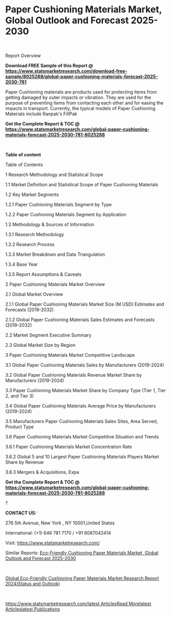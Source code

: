 <h1>Paper Cushioning Materials Market, Global Outlook and Forecast 2025-2030</h1><br/><p>Report Overview</p>
 
 
 
 <p><strong>Download FREE Sample of this Report @ <a href="https://www.statsmarketresearch.com/download-free-sample/8025288/global-paper-cushioning-materials-forecast-2025-2030-781">https://www.statsmarketresearch.com/download-free-sample/8025288/global-paper-cushioning-materials-forecast-2025-2030-781</a></strong></p>
 
 
 
 <p>Paper Cushioning materials are products used for protecting items from getting damaged by outer impacts or vibration. They are used for the purpose of preventing items from contacting each other and for easing the impacts in transport. Currently, the typical models of Paper Cushioning Materials include Ranpak&#39;s FillPak</p>
 
 
 
 <div><b>Get the Complete Report & TOC @ <a href="https://www.statsmarketresearch.com/global-paper-cushioning-materials-forecast-2025-2030-781-8025288">https://www.statsmarketresearch.com/global-paper-cushioning-materials-forecast-2025-2030-781-8025288</a></b></div>
 
 
 
 <p><br />
 
 <b>Table of content</b></p>
 
 
 
 <p>Table of Contents<br />
 
 1 Research Methodology and Statistical Scope<br />
 
 1.1 Market Definition and Statistical Scope of Paper Cushioning Materials<br />
 
 1.2 Key Market Segments<br />
 
 1.2.1 Paper Cushioning Materials Segment by Type<br />
 
 1.2.2 Paper Cushioning Materials Segment by Application<br />
 
 1.3 Methodology & Sources of Information<br />
 
 1.3.1 Research Methodology<br />
 
 1.3.2 Research Process<br />
 
 1.3.3 Market Breakdown and Data Triangulation<br />
 
 1.3.4 Base Year<br />
 
 1.3.5 Report Assumptions & Caveats<br />
 
 2 Paper Cushioning Materials Market Overview<br />
 
 2.1 Global Market Overview<br />
 
 2.1.1 Global Paper Cushioning Materials Market Size (M USD) Estimates and Forecasts (2019-2032)<br />
 
 2.1.2 Global Paper Cushioning Materials Sales Estimates and Forecasts (2019-2032)<br />
 
 2.2 Market Segment Executive Summary<br />
 
 2.3 Global Market Size by Region<br />
 
 3 Paper Cushioning Materials Market Competitive Landscape<br />
 
 3.1 Global Paper Cushioning Materials Sales by Manufacturers (2019-2024)<br />
 
 3.2 Global Paper Cushioning Materials Revenue Market Share by Manufacturers (2019-2024)<br />
 
 3.3 Paper Cushioning Materials Market Share by Company Type (Tier 1, Tier 2, and Tier 3)<br />
 
 3.4 Global Paper Cushioning Materials Average Price by Manufacturers (2019-2024)<br />
 
 3.5 Manufacturers Paper Cushioning Materials Sales Sites, Area Served, Product Type<br />
 
 3.6 Paper Cushioning Materials Market Competitive Situation and Trends<br />
 
 3.6.1 Paper Cushioning Materials Market Concentration Rate<br />
 
 3.6.2 Global 5 and 10 Largest Paper Cushioning Materials Players Market Share by Revenue<br />
 
 3.6.3 Mergers & Acquisitions, Expa</p>
 
 
 
 <div><b>Get the Complete Report & TOC @ <a href="https://www.statsmarketresearch.com/global-paper-cushioning-materials-forecast-2025-2030-781-8025288">https://www.statsmarketresearch.com/global-paper-cushioning-materials-forecast-2025-2030-781-8025288</a></b></div>
 
 
 
 <p>? </p>
 
 
 
 <p><b>CONTACT US:</b><br />
 
 276 5th Avenue, New York , NY 10001,United States<br />
 
 International: (+1) 646 781 7170 / +91 8087042414<br />
 
 Visit: <a href="https://www.statsmarketresearch.com/">https://www.statsmarketresearch.com/</a><br />
 
 Similar Reports: <a href="https://www.statsmarketresearch.com/global-paper-cushioning-materials-forecast-2025-2030-781-8025288">Eco-Friendly Cushioning Paper Materials Market, Global Outlook and Forecast 2025-2030</a><br />
 
 <br />
 
 <a href="https://www.statsmarketresearch.com/global-paper-cushioning-materials-forecast-2025-2030-781-8025288">Global Eco-Friendly Cushioning Paper Materials Market Research Report 2024(Status and Outlook)</a><br />
 
 <br />
 
 <a href="https://gyeongbokgung.com">https://www.statsmarketresearch.com/</a><a href="https://hallyeomaritime.com">latest Articles</a><a href="https://jingwansa.com">Read More</a><a href="https://nguoiviet.jp/">latest Articles</a><a href="https://www.intelmarketresearch.com/">latest Publications</a></p>